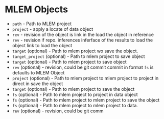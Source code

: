 # MLEM Objects

- `path` - Path to MLEM project
- `project` - apply a locate of data object
- `rev` - revision of the object is link in the load the object in reference
- `rev` - revision if repo. inferences inferface of the results to load the
  object link to load the object
- `target` (optional) - Path to mlem project wo save the object.
- `target_project` (optional) - Path to mlem project to save object
- `target` (optional) - Path to mlem project to save object
- `rev` (optional) - revision, could be git commit commit in format `fs` is
  defaults to MLEM Object
- `project` (optional) - Path to mlem project to mlem project to project in
  direct in save the object
- `target` (optional) - Path to mlem project to save the object
- `fs` (optional) - Path to mlem project to project in data object
- `fs` (optional) - Path to mlem project to mlem project to save the object
- `fs` (optional) - Path to mlem project to mlem project to data.
- `rev` (optional) - revision, could be git comm
